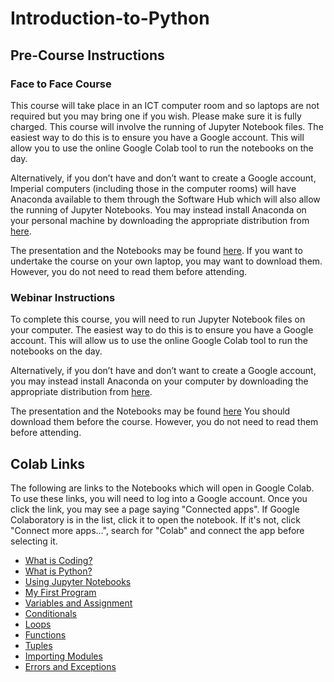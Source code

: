 # Introduction-to-Python

## Pre-Course Instructions

### Face to Face Course

This course will take place in an ICT computer room and so laptops are not required but you may bring one if you wish. Please make sure it is fully charged. This course will involve the running of Jupyter Notebook files. The easiest way to do this is to ensure you have a Google account. This will allow you to use the online Google Colab tool to run the notebooks on the day.

Alternatively, if you don’t have and don’t want to create a Google account, Imperial computers (including those in the computer rooms) will have Anaconda available to them through the Software Hub which will also allow the running of Jupyter Notebooks. You may instead install Anaconda on your personal machine by downloading the appropriate distribution from [here](https://www.anaconda.com/distribution/).

The presentation and the Notebooks may be found [here](https://github.com/coolernato/Introduction-to-Python). If you want to undertake the course on your own laptop, you may want to download them. However, you do not need to read them before attending.

### Webinar Instructions

To complete this course, you will need to run Jupyter Notebook files on your computer. The easiest way to do this is to ensure you have a Google account. This will allow us to use the online Google Colab tool to run the notebooks on the day.

Alternatively, if you don’t have and don’t want to create a Google account, you may instead install Anaconda on your computer by downloading the appropriate distribution from [here](https://www.anaconda.com/distribution/).

The presentation and the Notebooks may be found [here](https://github.com/coolernato/Introduction-to-Python) You should download them before the course. However, you do not need to read them before attending.

## Colab Links

The following are links to the Notebooks which will open in Google Colab. To use these links, you will need to log into a Google account. Once you click the link, you may see a page saying "Connected apps". If Google Colaboratory is in the list, click it to open the notebook. If it's not, click "Connect more apps...", search for "Colab" and connect the app before selecting it.

* [What is Coding?](<https://colab.research.google.com/github/coolernato/Introduction-to-Python/blob/master/What is Coding.ipynb>)
* [What is Python?](<https://colab.research.google.com/github/coolernato/Introduction-to-Python/blob/master/What is Python.ipynb>)
* [Using Jupyter Notebooks](<https://colab.research.google.com/github/coolernato/Introduction-to-Python/blob/master/Using Jupyter Notebooks.ipynb>)
* [My First Program](<https://colab.research.google.com/github/coolernato/Introduction-to-Python/blob/master/My First Program.ipynb>)
* [Variables and Assignment](<https://colab.research.google.com/github/coolernato/Introduction-to-Python/blob/master/Variables and Assignment.ipynb>)
* [Conditionals](<https://colab.research.google.com/github/coolernato/Introduction-to-Python/blob/master/Conditionals.ipynb>)
* [Loops](<https://colab.research.google.com/github/coolernato/Introduction-to-Python/blob/master/Loops.ipynb>)
* [Functions](<https://colab.research.google.com/github/coolernato/Introduction-to-Python/blob/master/Functions.ipynb>)
* [Tuples](<https://colab.research.google.com/github/coolernato/Introduction-to-Python/blob/master/Tuples.ipynb>)
* [Importing Modules](<https://colab.research.google.com/github/coolernato/Introduction-to-Python/blob/master/Importing Modules.ipynb>)
* [Errors and Exceptions](<https://colab.research.google.com/github/coolernato/Introduction-to-Python/blob/master/Errors and Exceptions.ipynb>)
